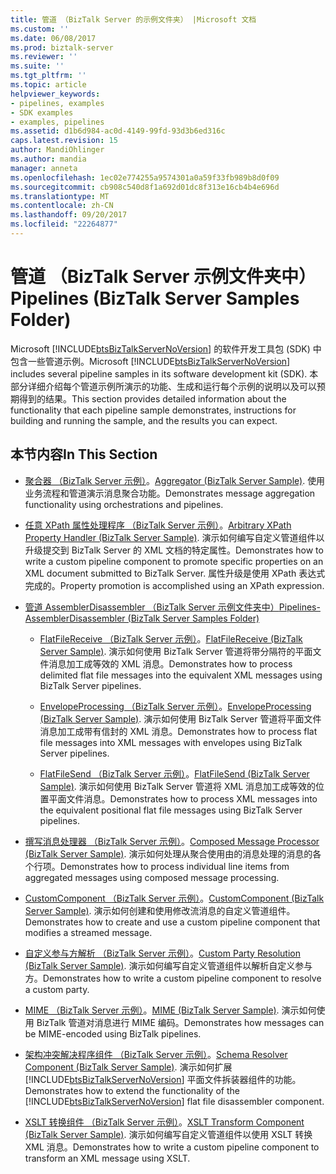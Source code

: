 ```yaml
---
title: 管道 （BizTalk Server 的示例文件夹） |Microsoft 文档
ms.custom: ''
ms.date: 06/08/2017
ms.prod: biztalk-server
ms.reviewer: ''
ms.suite: ''
ms.tgt_pltfrm: ''
ms.topic: article
helpviewer_keywords:
- pipelines, examples
- SDK examples
- examples, pipelines
ms.assetid: d1b6d984-ac0d-4149-99fd-93d3b6ed316c
caps.latest.revision: 15
author: MandiOhlinger
ms.author: mandia
manager: anneta
ms.openlocfilehash: 1ec02e774255a9574301a0a59f33fb989b8d0f09
ms.sourcegitcommit: cb908c540d8f1a692d01dc8f313e16cb4b4e696d
ms.translationtype: MT
ms.contentlocale: zh-CN
ms.lasthandoff: 09/20/2017
ms.locfileid: "22264877"
---
```

# <a name="pipelines-biztalk-server-samples-folder"></a><span data-ttu-id="5595e-102">管道 （BizTalk Server 示例文件夹中）</span><span class="sxs-lookup"><span data-stu-id="5595e-102">Pipelines (BizTalk Server Samples Folder)</span></span>
<span data-ttu-id="5595e-103">Microsoft [!INCLUDE[btsBizTalkServerNoVersion](../includes/btsbiztalkservernoversion-md.md)] 的软件开发工具包 (SDK) 中包含一些管道示例。</span><span class="sxs-lookup"><span data-stu-id="5595e-103">Microsoft [!INCLUDE[btsBizTalkServerNoVersion](../includes/btsbiztalkservernoversion-md.md)] includes several pipeline samples in its software development kit (SDK).</span></span> <span data-ttu-id="5595e-104">本部分详细介绍每个管道示例所演示的功能、生成和运行每个示例的说明以及可以预期得到的结果。</span><span class="sxs-lookup"><span data-stu-id="5595e-104">This section provides detailed information about the functionality that each pipeline sample demonstrates, instructions for building and running the sample, and the results you can expect.</span></span>  
  
## <a name="in-this-section"></a><span data-ttu-id="5595e-105">本节内容</span><span class="sxs-lookup"><span data-stu-id="5595e-105">In This Section</span></span>  
  
-   <span data-ttu-id="5595e-106">[聚合器 （BizTalk Server 示例）](../core/aggregator-biztalk-server-sample.md)。</span><span class="sxs-lookup"><span data-stu-id="5595e-106">[Aggregator (BizTalk Server Sample)](../core/aggregator-biztalk-server-sample.md).</span></span> <span data-ttu-id="5595e-107">使用业务流程和管道演示消息聚合功能。</span><span class="sxs-lookup"><span data-stu-id="5595e-107">Demonstrates message aggregation functionality using orchestrations and pipelines.</span></span>  
  
-   <span data-ttu-id="5595e-108">[任意 XPath 属性处理程序 （BizTalk Server 示例）](../core/arbitrary-xpath-property-handler-biztalk-server-sample.md)。</span><span class="sxs-lookup"><span data-stu-id="5595e-108">[Arbitrary XPath Property Handler (BizTalk Server Sample)](../core/arbitrary-xpath-property-handler-biztalk-server-sample.md).</span></span> <span data-ttu-id="5595e-109">演示如何编写自定义管道组件以升级提交到 BizTalk Server 的 XML 文档的特定属性。</span><span class="sxs-lookup"><span data-stu-id="5595e-109">Demonstrates how to write a custom pipeline component to promote specific properties on an XML document submitted to BizTalk Server.</span></span> <span data-ttu-id="5595e-110">属性升级是使用 XPath 表达式完成的。</span><span class="sxs-lookup"><span data-stu-id="5595e-110">Property promotion is accomplished using an XPath expression.</span></span>  
  
-   [<span data-ttu-id="5595e-111">管道 AssemblerDisassembler （BizTalk Server 示例文件夹中）</span><span class="sxs-lookup"><span data-stu-id="5595e-111">Pipelines-AssemblerDisassembler (BizTalk Server Samples Folder)</span></span>](../core/pipelines-assemblerdisassembler-biztalk-server-samples-folder.md)  
  
    -   <span data-ttu-id="5595e-112">[FlatFileReceive （BizTalk Server 示例）](../core/flatfilereceive-biztalk-server-sample.md)。</span><span class="sxs-lookup"><span data-stu-id="5595e-112">[FlatFileReceive (BizTalk Server Sample)](../core/flatfilereceive-biztalk-server-sample.md).</span></span> <span data-ttu-id="5595e-113">演示如何使用 BizTalk Server 管道将带分隔符的平面文件消息加工成等效的 XML 消息。</span><span class="sxs-lookup"><span data-stu-id="5595e-113">Demonstrates how to process delimited flat file messages into the equivalent XML messages using BizTalk Server pipelines.</span></span>  
  
    -   <span data-ttu-id="5595e-114">[EnvelopeProcessing （BizTalk Server 示例）](../core/envelopeprocessing-biztalk-server-sample.md)。</span><span class="sxs-lookup"><span data-stu-id="5595e-114">[EnvelopeProcessing (BizTalk Server Sample)](../core/envelopeprocessing-biztalk-server-sample.md).</span></span> <span data-ttu-id="5595e-115">演示如何使用 BizTalk Server 管道将平面文件消息加工成带有信封的 XML 消息。</span><span class="sxs-lookup"><span data-stu-id="5595e-115">Demonstrates how to process flat file messages into XML messages with envelopes using BizTalk Server pipelines.</span></span>  
  
    -   <span data-ttu-id="5595e-116">[FlatFileSend （BizTalk Server 示例）](../core/flatfilesend-biztalk-server-sample.md)。</span><span class="sxs-lookup"><span data-stu-id="5595e-116">[FlatFileSend (BizTalk Server Sample)](../core/flatfilesend-biztalk-server-sample.md).</span></span> <span data-ttu-id="5595e-117">演示如何使用 BizTalk Server 管道将 XML 消息加工成等效的位置平面文件消息。</span><span class="sxs-lookup"><span data-stu-id="5595e-117">Demonstrates how to process XML messages into the equivalent positional flat file messages using BizTalk Server pipelines.</span></span>  
  
-   <span data-ttu-id="5595e-118">[撰写消息处理器 （BizTalk Server 示例）](../core/composed-message-processor-biztalk-server-sample.md)。</span><span class="sxs-lookup"><span data-stu-id="5595e-118">[Composed Message Processor (BizTalk Server Sample)](../core/composed-message-processor-biztalk-server-sample.md).</span></span> <span data-ttu-id="5595e-119">演示如何处理从聚合使用由的消息处理的消息的各个行项。</span><span class="sxs-lookup"><span data-stu-id="5595e-119">Demonstrates how to process individual line items from aggregated messages using composed message processing.</span></span>  
  
-   <span data-ttu-id="5595e-120">[CustomComponent （BizTalk Server 示例）](../core/customcomponent-biztalk-server-sample.md)。</span><span class="sxs-lookup"><span data-stu-id="5595e-120">[CustomComponent (BizTalk Server Sample)](../core/customcomponent-biztalk-server-sample.md).</span></span> <span data-ttu-id="5595e-121">演示如何创建和使用修改流消息的自定义管道组件。</span><span class="sxs-lookup"><span data-stu-id="5595e-121">Demonstrates how to create and use a custom pipeline component that modifies a streamed message.</span></span>  
  
-   <span data-ttu-id="5595e-122">[自定义参与方解析 （BizTalk Server 示例）](../core/custom-party-resolution-biztalk-server-sample.md)。</span><span class="sxs-lookup"><span data-stu-id="5595e-122">[Custom Party Resolution (BizTalk Server Sample)](../core/custom-party-resolution-biztalk-server-sample.md).</span></span> <span data-ttu-id="5595e-123">演示如何编写自定义管道组件以解析自定义参与方。</span><span class="sxs-lookup"><span data-stu-id="5595e-123">Demonstrates how to write a custom pipeline component to resolve a custom party.</span></span>  
  
-   <span data-ttu-id="5595e-124">[MIME （BizTalk Server 示例）](../core/mime-biztalk-server-sample.md)。</span><span class="sxs-lookup"><span data-stu-id="5595e-124">[MIME (BizTalk Server Sample)](../core/mime-biztalk-server-sample.md).</span></span> <span data-ttu-id="5595e-125">演示如何使用 BizTalk 管道对消息进行 MIME 编码。</span><span class="sxs-lookup"><span data-stu-id="5595e-125">Demonstrates how messages can be MIME-encoded using BizTalk pipelines.</span></span>  
  
-   <span data-ttu-id="5595e-126">[架构冲突解决程序组件 （BizTalk Server 示例）](../core/schema-resolver-component-biztalk-server-sample.md)。</span><span class="sxs-lookup"><span data-stu-id="5595e-126">[Schema Resolver Component (BizTalk Server Sample)](../core/schema-resolver-component-biztalk-server-sample.md).</span></span> <span data-ttu-id="5595e-127">演示如何扩展 [!INCLUDE[btsBizTalkServerNoVersion](../includes/btsbiztalkservernoversion-md.md)] 平面文件拆装器组件的功能。</span><span class="sxs-lookup"><span data-stu-id="5595e-127">Demonstrates how to extend the functionality of the [!INCLUDE[btsBizTalkServerNoVersion](../includes/btsbiztalkservernoversion-md.md)] flat file disassembler component.</span></span>  
  
-   <span data-ttu-id="5595e-128">[XSLT 转换组件 （BizTalk Server 示例）](../core/xslt-transform-component-biztalk-server-sample.md)。</span><span class="sxs-lookup"><span data-stu-id="5595e-128">[XSLT Transform Component (BizTalk Server Sample)](../core/xslt-transform-component-biztalk-server-sample.md).</span></span> <span data-ttu-id="5595e-129">演示如何编写自定义管道组件以使用 XSLT 转换 XML 消息。</span><span class="sxs-lookup"><span data-stu-id="5595e-129">Demonstrates how to write a custom pipeline component to transform an XML message using XSLT.</span></span>